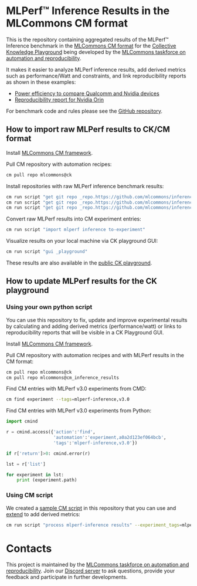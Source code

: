 #  MLPerf™ Inference Results in the MLCommons CM format

This is the repository containing aggregated results of the MLPerf™ Inference benchmark 
in the [MLCommons CM format](https://github.com/mlcommons/ck)
for the [Collective Knowledge Playground](https://x.cKnowledge.org)
being developed by the [MLCommons taskforce on automation and reproducibility](https://cKnowledge.org/mlcommons-taskforce).

It makes it easier to analyze MLPerf inference results, add derived metrics such as performance/Watt and constraints,
and link reproducibility reports as shown in these examples:
* [Power efficiency to compare Qualcomm and Nvidia devices](https://cKnowledge.org/mlcommons-mlperf-inference-gui-derived-metrics-and-conditions)
* [Reproducibility report for Nvidia Orin](https://access.cknowledge.org/playground/?action=experiments&name=mlperf-inference--v3.0--edge--closed--image-classification--offline&result_uid=3751b230c800434a)

For benchmark code and rules please see the [GitHub repository](https://github.com/mlcommons/inference).

## How to import raw MLPerf results to CK/CM format

Install [MLCommons CM framework](https://github.com/mlcommons/ck/blob/master/docs/installation.md).

Pull CM repository with automation recipes:
```bash
cm pull repo mlcommons@ck
```

Install repositories with raw MLPerf inference benchmark results:
```bash
cm run script "get git repo _repo.https://github.com/mlcommons/inference_results_v2.0" --env.CM_GIT_CHECKOUT=master --extra_cache_tags=mlperf-inference-results,version-2.0
cm run script "get git repo _repo.https://github.com/mlcommons/inference_results_v2.1" --env.CM_GIT_CHECKOUT=master --extra_cache_tags=mlperf-inference-results,version-2.1
cm run script "get git repo _repo.https://github.com/mlcommons/inference_results_v3.0" --env.CM_GIT_CHECKOUT=main --extra_cache_tags=mlperf-inference-results,version-3.0
```

Convert raw MLPerf results into CM experiment entries:
```bash
cm run script "import mlperf inference to-experiment" 
```

Visualize results on your local machine via CK playground GUI:
```bash
cm run script "gui _playground"
```

These results are also available in the [public CK playground](https://x.cKnowledge.org).

## How to update MLPerf results for the CK playground

### Using your own python script

You can use this repository to fix, update and improve experimental results
by calculating and adding derived metrics (performance/watt)
or links to reproducibility reports that will be visible in a CK Playground GUI.

Install [MLCommons CM framework](https://github.com/mlcommons/ck/blob/master/docs/installation.md).

Pull CM repository with automation recipes and with MLPerf results in the CM format:
```bash
cm pull repo mlcommons@ck
cm pull repo mlcommons@cm_inference_results
```

Find CM entries with MLPerf v3.0 experiments from CMD:
```bash
cm find experiment --tags=mlperf-inference,v3.0
```

Find CM entries with MLPerf v3.0 experiments from Python:
```python
import cmind

r = cmind.access({'action':'find',
                  'automation':'experiment,a0a2d123ef064bcb',
                  'tags':'mlperf-inference,v3.0'})

if r['return']>0: cmind.error(r)

lst = r['list']

for experiment in lst:
    print (experiment.path)
```

### Using CM script

We created a [sample CM script](script/process-mlperf-inference-results) in this repository 
that you can use and [extend](script/process-mlperf-inference-results/customize.py) to add derived metrics:

```bash
cm run script "process mlperf-inference results" --experiment_tags=mlperf-inference,v3.0
```

# Contacts

This project is maintained by the [MLCommons taskforce on automation and reproducibility](https://cKnowledge.org/mlcommons-taskforce).
Join our [Discord server](https://discord.gg/JjWNWXKxwT) to ask questions, provide your feedback and participate in further developments.
